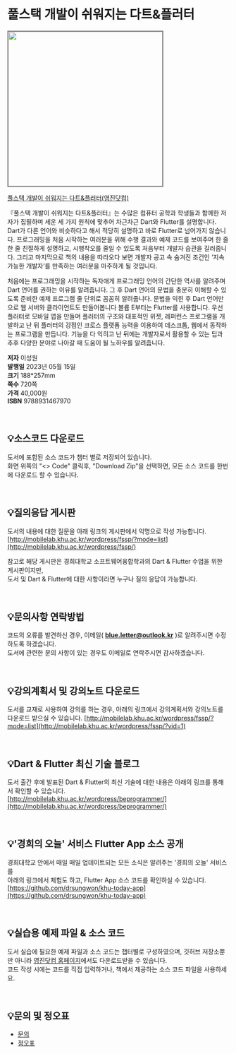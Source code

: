 # 풀스택 개발이 쉬워지는 다트&플러터

<img src="https://www.youngjin.com/images/book_cover/9788931467970.jpg" height="350px" style="border: 2px solid grey;">

[풀스택 개발이 쉬워지는 다트&플러터(영진닷컴)](https://blog.naver.com/ydot/223070142744)

『풀스택 개발이 쉬워지는 다트&플러터』는 수많은 컴퓨터 공학과 학생들과 함께한 저자가 집필하며 세운 세 가지 원칙에 맞추어 차근차근 Dart와 Flutter를 설명합니다. Dart가 다른 언어와 비슷하다고 해서 적당히 설명하고 바로 Flutter로 넘어가지 않습니다. 프로그래밍을 처음 시작하는 여러분을 위해 수행 결과와 예제 코드를 보여주며 한 줄 한 줄 친절하게 설명하고, 시행착오를 줄일 수 있도록 처음부터 개발자 습관을 길러줍니다. 그리고 마지막으로 책의 내용을 따라오다 보면 개발자 공고 속 숨겨진 조건인 ‘지속 가능한 개발자’를 만족하는 여러분을 마주하게 될 것입니다.

처음에는 프로그래밍을 시작하는 독자애게 프로그래밍 언어의 간단한 역사를 알려주며 Dart 언어를 권하는 이유를 알려줍니다. 그 후 Dart 언어의 문법을 충분히 이해할 수 있도록 준비한 예제 프로그램 줄 단위로 꼼꼼히 알려줍니다. 문법을 익힌 후 Dart 언어만으로 웹 서버와 클라이언트도 만들어봅니다 볼륨 E부터는 Flutter를 사용합니다. 우선 플러터로 모바일 앱을 만들며 플러터의 구조와 대표적인 위젯, 레퍼런스 프로그램을 개발하고 난 뒤 플러터의 강점인 크로스 플랫폼 능력을 이용하여 데스크톱, 웹에서 동작하는 프로그램을 만듭니다. 기능을 다 익히고 난 뒤에는 개발자로서 활용할 수 있는 팁과 추후 다양한 분야로 나아갈 때 도움이 될 노하우를 알려줍니다.

**저자** 이성원  
**발행일** 2023년 05월 15일  
**크기** 188*257mm   
**쪽수** 720쪽  
**가격** 40,000원  
**ISBN** 9788931467970  

<br>

## 💡소스코드 다운로드 

도서에 포함된 소스 코드가 챕터 별로 저장되어 있습니다.   
화면 위쪽의 "<> Code" 클릭후, "Download Zip"을 선택하면, 모든 소스 코드를 한번에 다운로드 할 수 있습니다.

<br>

## 💡질의응답 게시판

도서의 내용에 대한 질문을 아래 링크의 게시판에서 익명으로 작성 가능합니다.<br/>
[http://mobilelab.khu.ac.kr/wordpress/fssp/?mode=list](http://mobilelab.khu.ac.kr/wordpress/fssp/)

참고로 해당 게시판은 경희대학교 소프트웨어융합학과의 Dart & Flutter 수업을 위한 게시판이지만,<br/>
도서 및 Dart & Flutter에 대한 사항이라면 누구나 질의 응답이 가능합니다.<br/>

<br>


## 💡문의사항 연락방법

코드의 오류를 발견하신 경우, 이메일( **blue.letter@outlook.kr** )로 알려주시면 수정하도록 하겠습니다.   
도서에 관련한 문의 사항이 있는 경우도 이메일로 연락주시면 감사하겠습니다.  

<br>


## 💡강의계획서 및 강의노트 다운로드

도서를 교재로 사용하여 강의를 하는 경우, 아래의 링크에서 강의계획서와 강의노트를 다운로드 받으실 수 있습니다.
[http://mobilelab.khu.ac.kr/wordpress/fssp/?mode=list](http://mobilelab.khu.ac.kr/wordpress/fssp/?vid=1)

<br>


## 💡Dart & Flutter 최신 기술 블로그

도서 출간 후에 발표된 Dart & Flutter의 최신 기술에 대한 내용은 아래의 링크를 통해서 확인할 수 있습니다.<br/>
[http://mobilelab.khu.ac.kr/wordpress/beprogrammer/](http://mobilelab.khu.ac.kr/wordpress/beprogrammer/)

<br>


## 💡'경희의 오늘' 서비스 Flutter App 소스 공개

경희대학교 안에서 매일 매일 업데이트되는 모든 소식은 알려주는 '경희의 오늘' 서비스를<br/>
아래의 링크에서 체험도 하고, Flutter App 소스 코드를 확인하실 수 있습니다.<br/>
[https://github.com/drsungwon/khu-today-app](https://github.com/drsungwon/khu-today-app)

<br>


## 💡실습용 예제 파일 & 소스 코드
도서 실습에 필요한 예제 파일과 소스 코드는 챕터별로 구성하였으며, 깃허브 저장소뿐만 아니라 [영진닷컴 홈페이지](https://www.youngjin.com/reader/pds/pds.asp)에서도 다운로드받을 수 있습니다.  
코드 작성 시에는 코드를 직접 입력하거나, 책에서 제공하는 소스 코드 파일을 사용하세요.

<br>

## 💡문의 및 정오표
- [문의](mailto:Support@youngjin.com)
- [정오표](https://www.youngjin.com/Artyboard/mboard.asp?strBoardID=errata)






 
 

 

 
